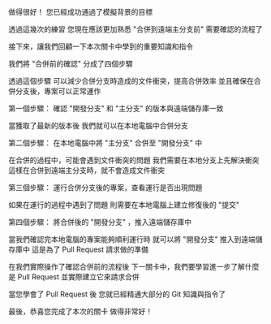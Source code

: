 做得很好！
您已經成功通過了模擬背景的目標

透過這幾次的練習
您現在應該更加熟悉
"合併到遠端主分支前" 需要確認的流程了

接下來，讓我們回顧一下本次關卡中學到的重要知識和指令

我們將 "合併前的確認" 分成了四個步驟

透過這個步驟
可以減少合併分支時造成的文件衝突，提高合併效率
並且確保在合併分支後，專案可以正常運作

第一個步驟：
確認 "開發分支" 和 "主分支" 的版本與遠端儲存庫一致

當獲取了最新的版本後
我們就可以在本地電腦中合併分支

第二個步驟：
在本地電腦中將 "主分支" 合併至 "開發分支" 中

在合併的過程中，可能會遇到文件衝突的問題
我們需要在本地分支上先解決衝突
這樣在合併到遠端主分支時，就不會造成文件衝突

第三個步驟：
運行合併分支後的專案，查看運行是否出現問題

如果在運行的過程中遇到了問題
則需要在本地電腦上建立修復後的 "提交"

第四個步驟：
將合併後的 "開發分支" ，推入遠端儲存庫中

當我們確認完本地電腦的專案能夠順利運行時
就可以將 "開發分支" 推入到遠端儲存庫中
這是為了 Pull Request 請求做的準備

在我們實際操作了確認合併前的流程後
下一關卡中，我們要學習進一步了解什麼是 Pull Request
並實際建立它來請求合併

當您學會了 Pull Request 後
您就已經精通大部分的 Git 知識與指令了

最後，恭喜您完成了本次的關卡
做得非常好！